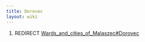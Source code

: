 ```yaml
---
title: Dorovec
layout: wiki
---
```

1.  REDIRECT
    [Wards_and_cities_of_Malaszec#Dorovec](Wards_and_cities_of_Malaszec#Dorovec "wikilink")